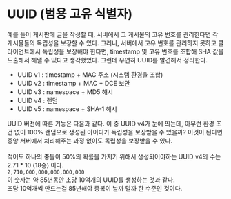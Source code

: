 # UUID (범용 고유 식별자)  
예를 들어 게시판에 글을 작성할 때, 서버에서 그 게시물의 고유 번호를 관리한다면 각 게시물들의 독립성을 보장할 수 있다.
그러나, 서버에서 고유 번호를 관리하지 못하고 클라이언트에서 독립성을 보장해야 한다면, timestamp 및 고유 번호를 조합해 SHA 값을
도출해서 해낼 수 있다고 생각했었다. 그런데 우연히 UUID를 발견해서 정리한다.

* UUID v1 : timestamp + MAC 주소 (시스템 환경을 조합)
* UUID v2 : timestamp + MAC + DCE 보안
* UUID v3 : namespace + MD5 해시
* UUID v4 : 랜덤
* UUID v5 : namespace + SHA-1 해시

UUID 버전에 따른 기능은 다음과 같다. 이 중 UUID v4가 눈에 띄는데, 아무런 환경 조건 없이 100% 랜덤으로 생성된 아이디가 독립성을 보장받을 수 있을까?
이것이 된다면 중앙 서버에서 처리해주는 과정 없이도 독립성을 보장받을 수 있다.  
<br/>
적어도 하나의 충돌이 50%의 확률을 가지기 위해서 생성되어야하는 UUID v4의 수는 2.71 * 10 (18승) 이다.  
`2,710,000,000,000,000,000`  
이 숫자는 약 85년동안 초당 10억개의 UUID를 생성하는 것과 같다.  
초당 10억개씩 만드는걸 85년해야 중복이 날까 말까 한 수준인 것이다.
